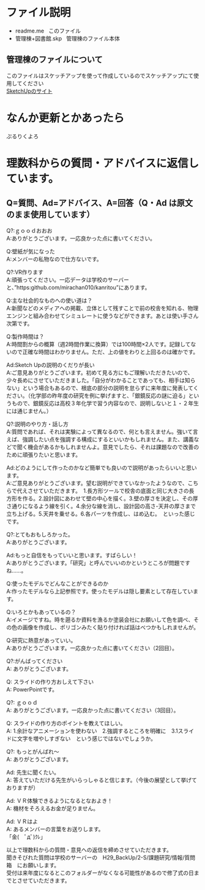 ﻿# ファイル説明
+ readme.me  
このファイル
+ 管理棟+図書館.skp  
管理棟のファイル本体
## 管理棟のファイルについて
このファイルはスケッチアップを使って作成しているのでスケッチアップにて使用してください  
[SketchUpのサイト](https://www.sketchup.com/ja)
# なんか更新とかあったら
ぷるりくよろ  
# 理数科からの質問・アドバイスに返信しています。  

## Q=質問、Ad=アドバイス、A=回答（Q・Ad は原文のまま使用しています）  

Q?:ｇｏｏｄおおお  
A:ありがとうございます。一応良かった点に書いてください。  

Q:壁紙が気になった  
A:メンバーの私物なので仕方ないです。  

Q?:VR作ります  
A:頑張ってください。一応データは学校のサーバーと、”https:github.com/mirachan010/kanritou”にあります。  

Q:主な社会的なものへの使い道は？  
A:新聞などのメディアへの掲載、立体として残すことで前の校舎を知れる、物理エンジンと組み合わせてシミュレートに使うなどができます。あとは使い手さん次第です。  

Q:製作時間は？  
A:時間割からの概算（週2時間作業に換算）では100時間×2人です。記録してないので正確な時間はわかりません。ただ、上の値をわりと上回るのは確かです。  

Ad:Sketch Upの説明のくだりが長い  
A:ご意見ありがとうございます。初めて見る方にもご理解いただきたいので、少々長めにさせていただきました。「自分がわかることであっても、相手は知らない」という場合もあるので、根底の部分の説明を怠らずに来年度に発表してください。（化学部の昨年度の研究を例に挙げますと、「銀鏡反応の謎に迫る」というもので、銀鏡反応は高校３年化学で習う内容なので、説明しないと１・２年生には通じません。）  

Q?:説明のやり方・話し方  
A:質問であれば、それは実験によって異なるので、何とも言えません。強いて言えば、強調したい点を強調する構成にするといいかもしれません。また、講義などで聞く機会があるかもしれませんよ。意見でしたら、それは課題なので改善のために頑張りたいと思います。  

Ad:どのようにして作ったのかなど簡単でも良いので説明があったらいいと思います。  
A:ご意見ありがとうございます。望む説明ができていなかったようなので、こちらで代えさせていただきます。　1.長方形ツールで校舎の底面と同じ大きさの長方形を作る。2.設計図にあわせて壁の中心を描く。3.壁の厚さを決定し、その厚さ通りになるよう線を引く。4.余分な線を消し、設計図の高さ-天井の厚さまで立ち上げる。5.天井を乗せる。6.各パーツを作成し、はめ込む。　といった感じです。  

Q?:とてもおもしろかった。  
A:ありがとうございます。  

Ad:もっと自信をもっていいと思います。すばらしい！  
A:ありがとうございます。「研究」と呼んでいいのかというところが問題ですね……。  

Q:使ったモデルでどんなことができるのか  
A:作ったモデルなら上記参照です。使ったモデルは隠し要素として存在しています。  

Q:いろとかもあっているの？  
A:イメージですね。時を遡るか資料を漁るか塗装会社にお願いして色を調べ、その色の画像を作成し、ポリゴンみたく貼り付ければ話はべつかもしれませんが。  

Q:研究に熱意があっていい。  
A:ありがとうございます。一応良かった点に書いてください（2回目）。  

Q?:がんばってください  
A: ありがとうございます。  

Q: スライドの作り方おしえて下さい  
A: PowerPointです。  

Q?: ｇｏｏｄ  
A: ありがとうございます。一応良かった点に書いてください（3回目）。  

Q: スライドの作り方のポイントを教えてほしい。  
A: 1.余計なアニメーションを使わない　2.強調するところを明確に　3.1スライドに文字を増やしすぎない　という感じではないでしょうか。  

Q?: もっとがんばれ～  
A: ありがとうございます。  

Ad: 先生に聞くたい。  
A: 答えていただける先生がいらっしゃると信じます。（今後の展望として挙げておりますが）  

Ad: ＶＲ体験できるようになるとなおよき！  
A: 機材をそろえるお金が足りません。  

Ad: ＶＲはよ  
A: あるメンバーの言葉をお送りします。  
 「金(　ﾟдﾟ)ｸﾚ」  

以上で理数科からの質問・意見への返信を締めさせていただきます。  
聞きそびれた質問は学校のサーバーの　H29_BackUp/2-S/課題研究/情報/質問箱　にお願いします。  
受付は来年度になるとこのフォルダーがなくなる可能性があるので修了式の日までとさせていただきます。  
